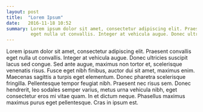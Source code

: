 ```yaml
---
layout: post
title:  "Lorem Ipsum"
date:   2016-11-18 10:52
summary: Lorem ipsum dolor sit amet, consectetur adipiscing elit. Praesent convallis
         eget nulla ut convallis. Integer at vehicula augue. Donec ultricies suscipit...
---
```

Lorem ipsum dolor sit amet, consectetur adipiscing elit. Praesent convallis
eget nulla ut convallis. Integer at vehicula augue. Donec ultricies suscipit
lacus sed congue. Sed ante augue, maximus non tortor et, scelerisque venenatis risus.
Fusce eget nibh finibus, auctor dui sit amet, maximus enim. Maecenas sagittis a turpis eget elementum.
Donec pharetra scelerisque fringilla. Pellentesque tempor feugiat nibh. Praesent nec risus sem.
Donec hendrerit, leo sodales semper varius, metus urna vehicula nibh, eget consectetur eros mi
vitae quam. In et dictum neque. Phasellus maximus maximus purus eget pellentesque. Cras in ipsum est.
